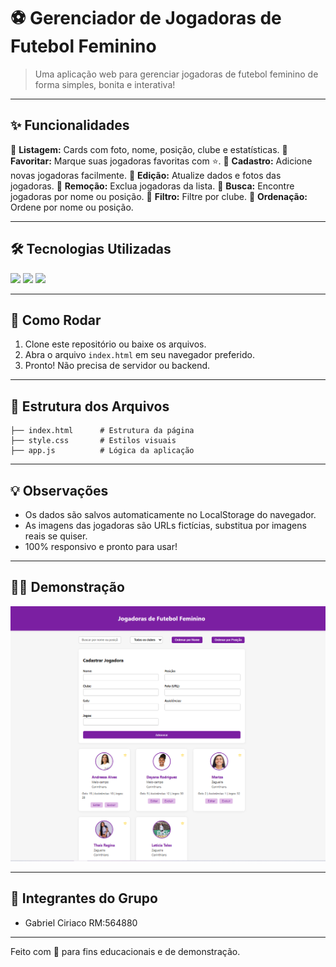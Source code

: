 
# ⚽ Gerenciador de Jogadoras de Futebol Feminino

> Uma aplicação web para gerenciar jogadoras de futebol feminino de forma simples, bonita e interativa!

---

## ✨ Funcionalidades

🔹 **Listagem:** Cards com foto, nome, posição, clube e estatísticas.
🔹 **Favoritar:** Marque suas jogadoras favoritas com ⭐.
🔹 **Cadastro:** Adicione novas jogadoras facilmente.
🔹 **Edição:** Atualize dados e fotos das jogadoras.
🔹 **Remoção:** Exclua jogadoras da lista.
🔹 **Busca:** Encontre jogadoras por nome ou posição.
🔹 **Filtro:** Filtre por clube.
🔹 **Ordenação:** Ordene por nome ou posição.

---

## 🛠️ Tecnologias Utilizadas

<img src="https://img.shields.io/badge/HTML5-E34F26?style=for-the-badge&logo=html5&logoColor=fff" />
<img src="https://img.shields.io/badge/CSS3-1572B6?style=for-the-badge&logo=css3&logoColor=fff" />
<img src="https://img.shields.io/badge/JavaScript-F7DF1E?style=for-the-badge&logo=javascript&logoColor=222" />

---

## 🚀 Como Rodar

1. Clone este repositório ou baixe os arquivos.
2. Abra o arquivo `index.html` em seu navegador preferido.
3. Pronto! Não precisa de servidor ou backend.

---

## 📁 Estrutura dos Arquivos

```
├── index.html      # Estrutura da página
├── style.css       # Estilos visuais
├── app.js          # Lógica da aplicação
```

---

## 💡 Observações

- Os dados são salvos automaticamente no LocalStorage do navegador.
- As imagens das jogadoras são URLs fictícias, substitua por imagens reais se quiser.
- 100% responsivo e pronto para usar!

---

## 👩‍💻 Demonstração

![Demo](img/CPWEBDEV.PNG)


---


## 👨 Integrantes do Grupo

- Gabriel Ciriaco RM:564880

---

Feito com 💜 para fins educacionais e de demonstração.

